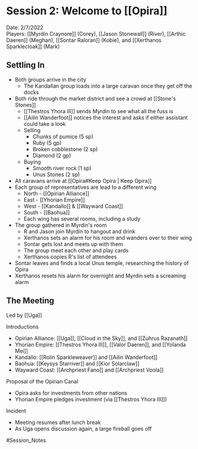 # Session 2: Welcome to [[Opira]]

Date: 2/7/2022  
Players: [[Myrdin Craynore]] (Corey), [[Jason Stonewall]] (River), [[Arthic Daeren]] (Meghan), [[Sontar Raloran]] (Kobie), and [[Xerthanos Sparklecloak]] (Mark)

## Settling In
- Both groups arrive in the city
	- The Kandallan group loads into a large caravan once they get off the docks
- Both ride through the market district and see a crowd at [[Stone's Stones]]
	- [[Thestros Yhora III]] sends Myrdin to see what all the fuss is
	- [[Ailin Wanderfoot]] notices the interest and asks if either assistant could take a look
	- Selling
		- Chunks of pumice (5 sp)
		- Ruby (5 gp)
		- Broken cobblestone (2 sp)
		- Diamond (2 gp)
	- Buying
		- Smooth river rock (1 sp)
		- Unus Stones (2 sp)
- All caravans arrive at [[Opira#Keep Opira | Keep Opira]] 
- Each group of representatives are lead to a different wing
	- North - [[Opirian Alliance]]
	- East - [[Yhorian Empire]]
	- West - [[Kandallo]] & [[Wayward Coast]]
	- South - [[Baohua]]
	- Each wing has several rooms, including a study
- The group gathered in Myrdin's room
	- R and Jason join Myrdin to hangout and drink
	- Xerthanos sets an alarm for his room and wanders over to their wing
	- Sontar gets lost and meets up with them
	- The group meet each other and play cards
	- Xerthanos copies R's list of attendees 
- Sontar leaves and finds a local Unus temple, researching the history of Opira
- Xerthanos resets his alarm for overnight and Myrdin sets a screaming alarm

## The Meeting
Led by [[Uga]]

Introductions 
- Opirian Alliance: [[Uga]], [[Cloud in the Sky]], and [[Zuhrus Razanath]]
- Yhorian Empire: [[Thestros Yhora III]], [[Valor Daeren]], and [[Yolanda Mei]]
- Kandallo: [[Rolin Sparkleweaver]] and [[Ailin Wanderfoot]]
- Baohua: [[Keysys Starriver]] and [[Kior Solarclaw]]
- Wayward Coast: [[Archpriest Fano]] and [[Archpriest Voola]]

Proposal of the Opirian Canal
- Opira asks for investments from other nations
- Yhorian Empire pledges investment (via [[Thestros Yhora III]])

Incident
- Meeting resumes after lunch break
- As Uga opens discussion again, a large fireball goes off

#Session_Notes